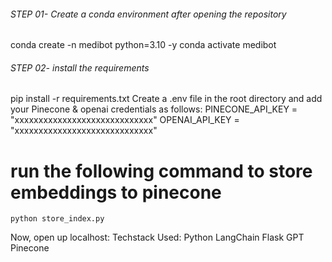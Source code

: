 ###### STEP 01- Create a conda environment after opening the repository
  conda create -n medibot python=3.10 -y
  conda activate medibot
###### STEP 02- install the requirements
  pip install -r requirements.txt
Create a .env file in the root directory and add your Pinecone & openai credentials as follows:
  PINECONE_API_KEY = "xxxxxxxxxxxxxxxxxxxxxxxxxxxxx"
  OPENAI_API_KEY = "xxxxxxxxxxxxxxxxxxxxxxxxxxxxx"
# run the following command to store embeddings to pinecone
    python store_index.py 
Now,
  open up localhost:
Techstack Used:
Python
LangChain
Flask
GPT
Pinecone
